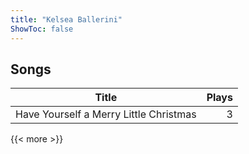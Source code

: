 ```yaml
---
title: "Kelsea Ballerini"
ShowToc: false
---
```


## Songs
Title | Plays 
----- | -----: 
Have Yourself a Merry Little Christmas | 3

{{< more >}}